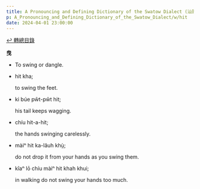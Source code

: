 ```yaml
---
title: A Pronouncing and Defining Dictionary of the Swatow Dialect (汕頭方言音義字典) / hit
p: A_Pronouncing_and_Defining_Dictionary_of_the_Swatow_Dialect/w/hit
date: 2024-04-01 23:00:00
---
```


[↩️ 轉總目錄](/A_Pronouncing_and_Defining_Dictionary_of_the_Swatow_Dialect)


**曳**
- To swing or dangle.

- hit kha;

  to swing the feet.

- ki búe pŵt-pŵt hit;

  his tail keeps wagging.

- chíu hit-a-hit;

  the hands swinging carelessly.

- màiⁿ hit ka-lâuh khṳ̀;

  do not drop it from your hands as you swing them.

- kîaⁿ lō chíu màiⁿ hit khah khui;

  in walking do not swing your hands too much.